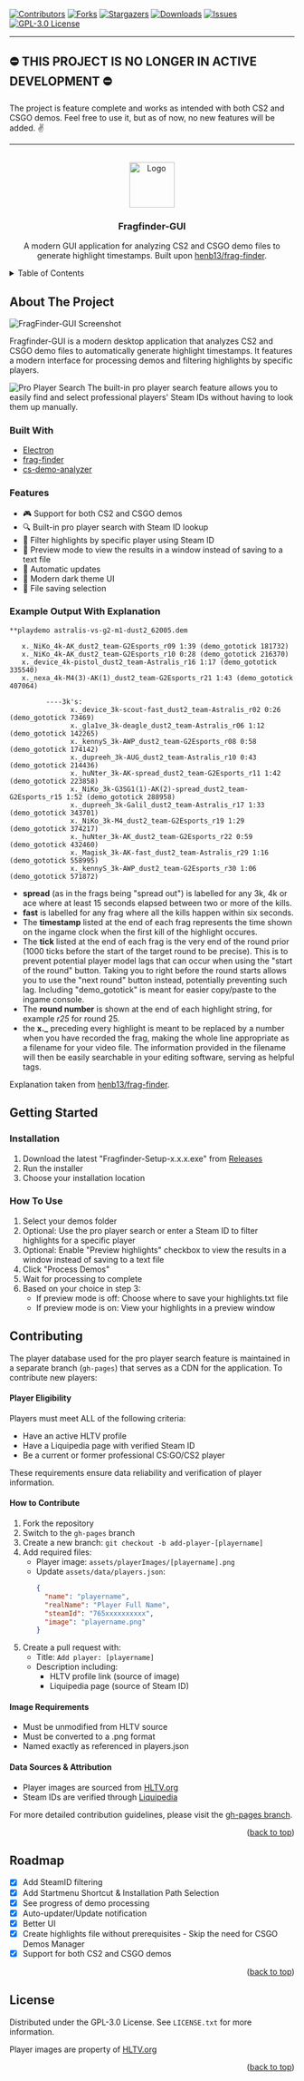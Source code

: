 <div id="top"></div>

<!-- PROJECT SHIELDS -->

[![Contributors][contributors-shield]][contributors-url]
[![Forks][forks-shield]][forks-url]
[![Stargazers][stars-shield]][stars-url]
[![Downloads][downloads-shield]][downloads-url]
[![Issues][issues-shield]][issues-url]
[![GPL-3.0 License][license-shield]][license-url]

---

## ⛔ THIS PROJECT IS NO LONGER IN ACTIVE DEVELOPMENT ⛔

The project is feature complete and works as intended with both CS2 and CSGO demos. Feel free to use it, but as of now, no new features will be added. ✌️

---

<!-- PROJECT LOGO -->
<br />
<div align="center">
  <a href="https://github.com/Arad119/Fragfinder-GUI">
    <img src="images/logo.png" alt="Logo" width="80" height="80">
  </a>

<h3 align="center">Fragfinder-GUI</h3>

  <p align="center">
    A modern GUI application for analyzing CS2 and CSGO demo files to generate highlight timestamps. Built upon <a href="https://github.com/HenB13/frag-finder">henb13/frag-finder</a>.
  </p>
</div>

<!-- TABLE OF CONTENTS -->
<details>
  <summary>Table of Contents</summary>
  <ol>
    <li>
      <a href="#about-the-project">About The Project</a>
      <ul>
        <li><a href="#built-with">Built With</a></li>
        <li><a href="#features">Features</a></li>
        <li><a href="#example-output-with-explanation">Example Output With Explanation</a></li>
      </ul>
    </li>
    <li>
      <a href="#getting-started">Getting Started</a>
      <ul>
        <li><a href="#installation">Installation</a></li>
        <li><a href="#how-to-use">How To Use</a></li>
      </ul>
    </li>
    <li><a href="#contributing">Contributing</a></li>
    <li><a href="#roadmap">Roadmap</a></li>
    <li><a href="#license">License</a></li>
  </ol>
</details>

<!-- ABOUT THE PROJECT -->

## About The Project

![FragFinder-GUI Screenshot][product-screenshot]

Fragfinder-GUI is a modern desktop application that analyzes CS2 and CSGO demo files to automatically generate highlight timestamps. It features a modern interface for processing demos and filtering highlights by specific players.

![Pro Player Search][player-search-screenshot]
The built-in pro player search feature allows you to easily find and select professional players' Steam IDs without having to look them up manually.

### Built With

- [Electron](https://www.electronjs.org/)
- [frag-finder](https://github.com/HenB13/frag-finder)
- [cs-demo-analyzer](https://github.com/akiver/cs-demo-analyzer)

### Features

- 🎮 Support for both CS2 and CSGO demos
- 🔍 Built-in pro player search with Steam ID lookup
- 🎯 Filter highlights by specific player using Steam ID
- 👀 Preview mode to view the results in a window instead of saving to a text file
- 🔄 Automatic updates
- 🎨 Modern dark theme UI
- 📁 File saving selection

### Example Output With Explanation

```
**playdemo astralis-vs-g2-m1-dust2_62005.dem

   x._NiKo_4k-AK_dust2_team-G2Esports_r09 1:39 (demo_gototick 181732)
   x._NiKo_4k-AK_dust2_team-G2Esports_r10 0:28 (demo_gototick 216370)
   x._device_4k-pistol_dust2_team-Astralis_r16 1:17 (demo_gototick 335540)
   x._nexa_4k-M4(3)-AK(1)_dust2_team-G2Esports_r21 1:43 (demo_gototick 407064)

         ----3k's:
               x._device_3k-scout-fast_dust2_team-Astralis_r02 0:26 (demo_gototick 73469)
               x._gla1ve_3k-deagle_dust2_team-Astralis_r06 1:12 (demo_gototick 142265)
               x._kennyS_3k-AWP_dust2_team-G2Esports_r08 0:58 (demo_gototick 174142)
               x._dupreeh_3k-AUG_dust2_team-Astralis_r10 0:43 (demo_gototick 214436)
               x._huNter_3k-AK-spread_dust2_team-G2Esports_r11 1:42 (demo_gototick 223858)
               x._NiKo_3k-G3SG1(1)-AK(2)-spread_dust2_team-G2Esports_r15 1:52 (demo_gototick 288958)
               x._dupreeh_3k-Galil_dust2_team-Astralis_r17 1:33 (demo_gototick 343701)
               x._NiKo_3k-M4_dust2_team-G2Esports_r19 1:29 (demo_gototick 374217)
               x._huNter_3k-AK_dust2_team-G2Esports_r22 0:59 (demo_gototick 432460)
               x._Magisk_3k-AK-fast_dust2_team-Astralis_r29 1:16 (demo_gototick 558995)
               x._kennyS_3k-AWP_dust2_team-G2Esports_r30 1:06 (demo_gototick 571872)
```

- <b>spread</b> (as in the frags being "spread out") is labelled for any 3k, 4k or ace where at least 15 seconds elapsed between two or more of the kills.
- <b>fast</b> is labelled for any frag where all the kills happen within six seconds.
- The <b>timestamp</b> listed at the end of each frag represents the time shown on the ingame clock when the first kill of the highlight occures.
- The <b>tick</b> listed at the end of each frag is the very end of the round prior (1000 ticks before the start of the target round to be precise). This is to prevent potential player model lags that can occur when using the "start of the round" button. Taking you to right before the round starts allows you to use the "next round" button instead, potentially preventing such lag. Including "demo_gototick" is meant for easier copy/paste to the ingame console.
- The <b>round number</b> is shown at the end of each highlight string, for example <i>r25</i> for round 25.
- the <b>x.\_</b> preceding every highlight is meant to be replaced by a number when you have recorded the frag, making the whole line appropriate as a filename for your video file. The information provided in the filename will then be easily searchable in your editing software, serving as helpful tags.

Explanation taken from [henb13/frag-finder](https://github.com/HenB13/frag-finder).

## Getting Started

### Installation

1. Download the latest "Fragfinder-Setup-x.x.x.exe" from [Releases](https://github.com/Arad119/Fragfinder-GUI/releases)
2. Run the installer
3. Choose your installation location

### How To Use

1. Select your demos folder
2. Optional: Use the pro player search or enter a Steam ID to filter highlights for a specific player
3. Optional: Enable "Preview highlights" checkbox to view the results in a window instead of saving to a text file
4. Click "Process Demos"
5. Wait for processing to complete
6. Based on your choice in step 3:
   - If preview mode is off: Choose where to save your highlights.txt file
   - If preview mode is on: View your highlights in a preview window

## Contributing

The player database used for the pro player search feature is maintained in a separate branch (`gh-pages`) that serves as a CDN for the application. To contribute new players:

#### Player Eligibility

Players must meet ALL of the following criteria:

- Have an active HLTV profile
- Have a Liquipedia page with verified Steam ID
- Be a current or former professional CS:GO/CS2 player

These requirements ensure data reliability and verification of player information.

#### How to Contribute

1. Fork the repository
2. Switch to the `gh-pages` branch
3. Create a new branch: `git checkout -b add-player-[playername]`
4. Add required files:
   - Player image: `assets/playerImages/[playername].png`
   - Update `assets/data/players.json`:
     ```json
     {
       "name": "playername",
       "realName": "Player Full Name",
       "steamId": "765xxxxxxxxxx",
       "image": "playername.png"
     }
     ```
5. Create a pull request with:
   - Title: `Add player: [playername]`
   - Description including:
     - HLTV profile link (source of image)
     - Liquipedia page (source of Steam ID)

#### Image Requirements

- Must be unmodified from HLTV source
- Must be converted to a .png format
- Named exactly as referenced in players.json

#### Data Sources & Attribution

- Player images are sourced from [HLTV.org](https://www.hltv.org)
- Steam IDs are verified through [Liquipedia](https://liquipedia.net/counterstrike/)

For more detailed contribution guidelines, please visit the [gh-pages branch](https://github.com/Arad119/Fragfinder-GUI/tree/gh-pages).

<p align="right">(<a href="#top">back to top</a>)</p>

<!-- ROADMAP -->

## Roadmap

- [x] Add SteamID filtering
- [x] Add Startmenu Shortcut & Installation Path Selection
- [x] See progress of demo processing
- [x] Auto-updater/Update notification
- [x] Better UI
- [x] Create highlights file without prerequisites - Skip the need for CSGO Demos Manager
- [x] Support for both CS2 and CSGO demos

<p align="right">(<a href="#top">back to top</a>)</p>

<!-- LICENSE -->

## License

Distributed under the GPL-3.0 License. See `LICENSE.txt` for more information.

Player images are property of [HLTV.org](https://www.hltv.org)

<p align="right">(<a href="#top">back to top</a>)</p>

<!-- MARKDOWN LINKS & IMAGES -->

[contributors-shield]: https://img.shields.io/github/contributors/Arad119/Fragfinder-GUI.svg?style=for-the-badge
[contributors-url]: https://github.com/Arad119/Fragfinder-GUI/graphs/contributors
[forks-shield]: https://img.shields.io/github/forks/Arad119/Fragfinder-GUI.svg?style=for-the-badge
[forks-url]: https://github.com/Arad119/Fragfinder-GUI/network/members
[stars-shield]: https://img.shields.io/github/stars/Arad119/Fragfinder-GUI.svg?style=for-the-badge
[stars-url]: https://github.com/Arad119/Fragfinder-GUI/stargazers
[downloads-shield]: https://img.shields.io/github/downloads/Arad119/Fragfinder-GUI/total.svg?style=for-the-badge&color=purple
[downloads-url]: https://github.com/Arad119/Fragfinder-GUI/releases
[issues-shield]: https://img.shields.io/github/issues/Arad119/Fragfinder-GUI.svg?style=for-the-badge
[issues-url]: https://github.com/Arad119/Fragfinder-GUI/issues
[license-shield]: https://img.shields.io/github/license/Arad119/Fragfinder-GUI.svg?style=for-the-badge
[license-url]: https://github.com/Arad119/Fragfinder-GUI/blob/master/LICENSE.txt
[product-screenshot]: images/Program.png
[player-search-screenshot]: images/Player-Search.png
